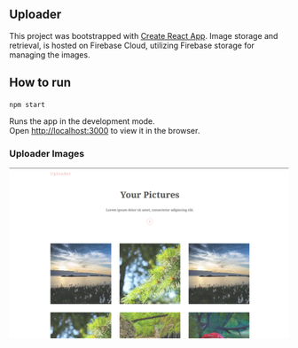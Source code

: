 ## Uploader
 
This project was bootstrapped with [Create React App](https://github.com/facebook/create-react-app).
Image storage and retrieval, is hosted on Firebase Cloud, utilizing Firebase storage for managing the images.


 ## How to run
`npm start`

Runs the app in the development mode.<br />
Open [http://localhost:3000](http://localhost:3000) to view it in the browser.

### Uploader Images

![screenshot](/src//img/home.png)